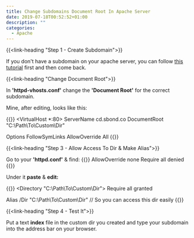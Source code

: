```yaml
---
title: Change Subdomains Document Root In Apache Server
date: 2019-07-18T00:52:52+01:00
description: ""
categories:
  - Apache
---
```


{{<link-heading "Step 1 - Create Subdomain">}}

If you don't have a subdomain on your apache server, you can follow
<a href="/l/apache/make-subdomains-on-apache/" target="_blank">
this tutorial</a> first and then come back.

{{<link-heading "Change Document Root">}}

In **'httpd-vhosts.conf'** change the **'Document Root'** for the correct
subdomain.

Mine, after editing, looks like this:

{{<highlight Apache>}}
<VirtualHost *:80>
  ServerName cd.sbond.co
  DocumentRoot "C:\Path\To\Custom\Dir"

  <Directory />
    Options FollowSymLinks
    AllowOverride All
  </Directory>
</VirtualHost>
{{</highlight>}}

{{<link-heading "Step 3 - Allow Access To Dir & Make Alias">}}

Go to your **'httpd.conf'** & find:
{{<highlight Apache>}}
<Directory />
  AllowOverride none
  Require all denied
</Directory>
{{</highlight>}}

Under it **paste** & **edit:**

{{<highlight Apache>}}
<Directory "C:\Path\To\Custom\Dir">
   Require all granted
</Directory>

Alias /Dir "C:\Path\To\Custom\Dir" // So you can access this dir easily
{{</highlight>}}

{{<link-heading "Step 4 - Test It">}}

Put a text **index** file in the custom dir you created and
type your subdomain into the address bar on your browser.
